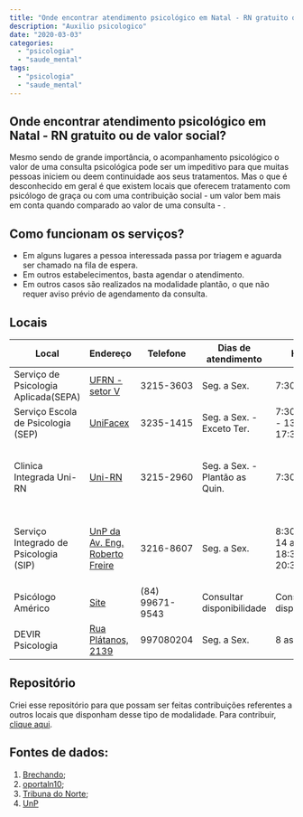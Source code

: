 ```yaml
---
title: "Onde encontrar atendimento psicológico em Natal - RN gratuito ou de valor social?"
description: "Auxilio psicologico"
date: "2020-03-03"
categories:
  - "psicologia"
  - "saude_mental"
tags:
  - "psicologia"
  - "saude_mental"
---
```


## Onde encontrar atendimento psicológico em Natal - RN gratuito ou de valor social?

 Mesmo sendo de grande importância, o acompanhamento psicológico o valor de uma consulta psicológica pode ser um impeditivo para que muitas pessoas iniciem ou deem continuidade aos seus tratamentos. 
Mas o que é desconhecido em geral é que existem locais que oferecem tratamento com psicólogo de graça ou com uma contribuição social - um valor bem mais em conta quando comparado ao valor de uma consulta - .


## Como funcionam os serviços?
   - Em alguns lugares a pessoa interessada passa por triagem e aguarda ser chamado na fila de espera.
   - Em outros estabelecimentos, basta agendar o atendimento.
   - Em outros casos são realizados na modalidade plantão, o que não requer aviso prévio de agendamento da consulta.



## Locais 
|  Local                    | Endereço             | Telefone     | Dias de atendimento | Horário | Valor |
| ------------------------- | ------------------ | ------------------ | ------------------ | ------------------ | ------------------ |
| Serviço de Psicologia Aplicada(SEPA) | [UFRN - setor V](https://www.google.com.br/maps/search/UFRN,+setor+V/@-5.8392941,-35.1997485,18z/data=!3m1!4b1) |3215-3603 | Seg. a Sex. | 7:30 as 17:30 | Conforme a renda |
| Serviço Escola de Psicologia (SEP) | [UniFacex](https://www.google.com.br/maps/place/UniFacex+-+Centro+Universit%C3%A1rio+Facex/@-5.8516137,-35.2088087,17z/data=!3m1!4b1!4m5!3m4!1s0x7b2ff64fef1ccdb:0x1ed4034f3d67757!8m2!3d-5.851619!4d-35.20662) |3235-1415 | Seg. a Sex. - Exceto Ter. | 7:30 as 11:30 - 13:30 as 17:30 | Gratuito |
| Clinica Integrada Uni-RN | [Uni-RN](https://www.google.com.br/maps/place/Centro+Universit%C3%A1rio+do+Rio+Grande+do+Nortegci+IIR/@-5.7938216,-35.1933153,18.25z/data=!4m5!3m4!1s0x7b300141bee4bf5:0x2f94c82726a27997!8m2!3d-5.7942478!4d-35.193245) |3215-2960 | Seg. a Sex. - Plantão as Quin. | 7:30 as 21 | Gratuito ou conforme a renda após avaliação |
| Serviço Integrado de Psicologia (SIP)| [UnP da Av. Eng. Roberto Freire](https://www.google.com/maps?q=UnP+da+Av.+Eng.+Roberto+Freire&um=1&ie=UTF-8&sa=X&ved=2ahUKEwi6jKrOqv3nAhUiLbkGHUTbAOMQ_AUoAXoECCIQAw)| 3216-8607 | Seg. a Sex. | 8:30 as 11 - 14 as 17:30 - 18:30 as 20:30 | Gratuito ou conforme a renda após avaliação |
| Psicólogo Américo | [Site](https://americopsi.wixsite.com/site) | (84) 99671-9543| Consultar disponibilidade | Consultar disponibilidade | Valor social|
|DEVIR Psicologia | [Rua Plátanos, 2139](https://www.google.com/maps/place/DEVIR+Psicologia+-+Espa%C3%A7o+Terap%C3%AAutico+Social/@-5.8702951,-35.22493,17z/data=!3m1!4b1!4m5!3m4!1s0x7b255ced536b2a7:0xeefa13c4419c82e9!8m2!3d-5.8702951!4d-35.2227413)| 997080204| Seg. a Sex. | 8 as 18 | Valor social|

## Repositório
Criei esse repositório para que possam ser feitas contribuições referentes a outros locais que disponham desse tipo de modalidade.
Para contribuir, [clique aqui](https://github.com/mrncstt/Servico_Psicologico/blob/master/README.md).


## Fontes de dados:

1.  [Brechando](https://www.brechando.com/2019/02/onde-procurar-servicos-de-psicologia-de-graca-em-natal/);
2.  [oportaln10](https://oportaln10.com.br/faculdade-oferece-atendimento-psicologico-gratuito-em-natal-90859/);
3.  [Tribuna do Norte](http://www.tribunadonorte.com.br/noticia/ufrn-oferece-acompanhamento-psicola-gico-gratuito/374945);
4.  [UnP](https://unp.br/noticias/servico-de-psicologia-abre-vagas-a-baixo-custo-em-natal/)


